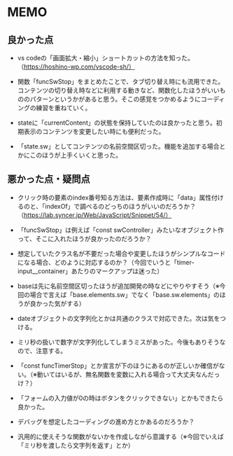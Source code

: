 # MEMO

## 良かった点
- vs codeの「画面拡大・縮小」ショートカットの方法を知った。（https://hoshino-wp.com/vscode-sh/）

- 関数「funcSwStop」をまとめたことで、タブ切り替え時にも流用できた。コンテンツの切り替え時などに利用する動きなど、関数化したほうがいいもののパターンというかがあると思う。そこの感覚をつかめるようにコーディングの練習を重ねていく。

- stateに「currentContent」の状態を保持していたのは良かったと思う。初期表示のコンテンツを変更したい時にも便利だった。

- 「state.sw」としてコンテンツの名前空間区切った。機能を追加する場合とかにこのほうが上手くいくと思った。

## 悪かった点・疑問点
- クリック時の要素のindex番号知る方法は、要素作成時に「data」属性付けるのと、「indexOf」で調べるのどっちのほうがいいのだろうか？（https://lab.syncer.jp/Web/JavaScript/Snippet/54/）

- 「funcSwStop」は例えば「const swController」みたいなオブジェクト作って、そこに入れたほうが良かったのだろうか？

- 想定していたクラス名が不要だった場合や変更したほうがシンプルなコードになる場合、どのように対応するのか？（今回でいうと「timer-input__container」あたりのマークアップは迷った）

- baseは先に名前空間区切ったほうが追加開発の時などにやりやすそう（※今回の場合で言えば「base.elements.sw」でなく「base.sw.elements」のほうが良かった気がする）

- dateオブジェクトの文字列化とかは共通のクラスで対応できた。次は気をつける。

- ミリ秒の扱いで数字が文字列化してしまうミスがあった。今後もありそうなので、注意する。

- 「const funcTimerStop」とか宣言が下のほうにあるのが正しいか確信がない。（※動いてはいるが、無名関数を変数に入れる場合って大丈夫なんだっけ？）

- 「フォームの入力値が0の時はボタンをクリックできない」とかもできたら良かった。

- デバッグを想定したコーディングの進め方とかあるのだろうか？

- 汎用的に使えそうな関数がないかを作成しながら意識する（※今回でいえば「ミリ秒を渡したら文字列を返す」とか）
